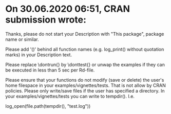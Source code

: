 # On 30.06.2020 06:51, CRAN submission wrote:

Thanks, please do not start your Description with "This package", 
package name or similar.

Please add '()' behind all function names (e.g. log_print() without 
quotation marks) in your Description text.

Please replace \dontrun{} by \donttest{} or unwap the examples if they 
can be executed in less than 5 sec per Rd-file.

Please ensure that your functions do not modify (save or delete) the 
user's home filespace in your examples/vignettes/tests. That is not 
allow by CRAN policies. Please only write/save files if the user has 
specified a directory. In your examples/vignettes/tests you can write to 
tempdir(). I.e.

log_open(file.path(tempdir(), "test.log"))
